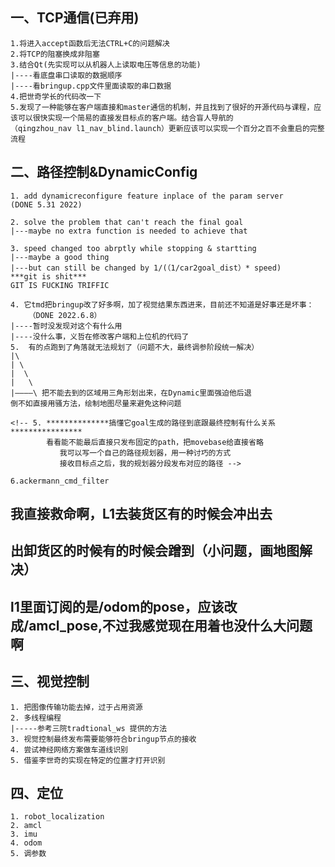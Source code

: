 ## 一、TCP通信(已弃用)

	1.将进入accept函数后无法CTRL+C的问题解决  
	2.将TCP的阻塞换成非阻塞 
	3.结合Qt(先实现可以从机器人上读取电压等信息的功能)
	|----看底盘串口读取的数据顺序
	|----看bringup.cpp文件里面读取的串口数据
	4.把世奇学长的代码改一下
	5.发现了一种能够在客户端直接和master通信的机制，并且找到了很好的开源代码与课程，应该可以很快实现一个简易的直接发目标点的客户端。结合盲人导航的
	（qingzhou_nav l1_nav_blind.launch）更新应该可以实现一个百分之百不会重启的完整流程

## 二、路径控制&DynamicConfig
	1. add dynamicreconfigure feature inplace of the param server
   	(DONE 5.31 2022)

	2. solve the problem that can't reach the final goal
	|---maybe no extra function is needed to achieve that

	3. speed changed too abrptly while stopping & startting
	|---maybe a good thing 
	|---but can still be changed by 1/(（1/car2goal_dist）* speed)
	***git is shit***
	GIT IS FUCKING TRIFFIC

	4. 它tmd把bringup改了好多啊，加了视觉结果东西进来，目前还不知道是好事还是坏事：
   		（DONE 2022.6.8）
    |----暂时没发现对这个有什么用
	|----没什么事，义哲在修改客户端和上位机的代码了
	5.  有的点跑到了角落就无法规划了（问题不大，最终调参阶段统一解决）
    |\
	| \
	|  \
	|   \
	|————\ 把不能去到的区域用三角形划出来，在Dynamic里面强迫他后退
	倒不如直接用骚方法，绘制地图尽量来避免这种问题

	<!-- 5. **************搞懂它goal生成的路径到底跟最终控制有什么关系****************
   			看看能不能最后直接只发布固定的path，把movebase给直接省略
			   我可以写一个自己的路径规划器，用一种讨巧的方式
			   接收目标点之后，我的规划器分段发布对应的路径 -->
	
	6.ackermann_cmd_filter

## 我直接救命啊，L1去装货区有的时候会冲出去
## 出卸货区的时候有的时候会蹭到（小问题，画地图解决）
## l1里面订阅的是/odom的pose，应该改成/amcl_pose,不过我感觉现在用着也没什么大问题啊

## 三、视觉控制
	1. 把图像传输功能去掉，过于占用资源
	2. 多线程编程
   	|-----参考三院tradtional_ws 提供的方法
	3. 视觉控制最终发布需要能够符合bringup节点的接收
	4. 尝试神经网络方案做车道线识别
	5. 借鉴李世奇的实现在特定的位置才打开识别

## 四、定位
    1. robot_localization
    2. amcl
    3. imu
    4. odom
    5. 调参数

## 